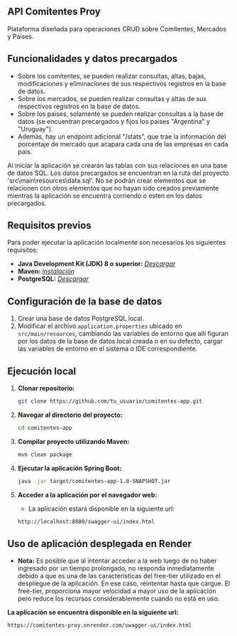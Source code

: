 ## API Comitentes Proy

Plataforma diseñada para operaciones CRUD sobre Comitentes, Mercados y Paises.

## Funcionalidades y datos precargados

- Sobre los comitentes, se pueden realizar consultas, altas, bajas, modificaciones y eliminaciones de sus respectivos registros en la base de datos.
- Sobre los mercados, se pueden realizar consultas y altas de sus respectivos registros en la base de datos.
- Sobre los paises, solamente se pueden realizar consultas a la base de datos (se encuentran precargados y fijos los paises "Argentina" y "Uruguay").
- Además, hay un endpoint adicional "/stats", que trae la información del porcentaje de mercado que acapara cada una de las empresas en cada pais.

Al iniciar la aplicación se crearán las tablas con sus relaciones en una base de datos SQL. Los datos precargados se encuentran en la ruta del proyecto 'src\main\resources\data.sql'.
No se podrán crear elementos que se relacionen con otros elementos que no hayan sido creados previamente mientras la aplicación se encuentra corriendo o esten en los datos precargados.

## Requisitos previos

Para poder ejecutar la aplicación localmente son necesarios los siguientes requisitos:

- **Java Development Kit (JDK) 8 o superior:** *[Descargar](https://www.oracle.com/java/technologies/javase/javase-jdk8-downloads.html)*
- **Maven:** *[Instalación](https://maven.apache.org/install.html)*
- **PostgreSQL:** *[Descargar](https://www.postgresql.org/download/)*

## Configuración de la base de datos

1. Crear una base de datos PostgreSQL local.
2. Modificar el archivo `application.properties` ubicado en `src/main/resources`, cambiando las variables de entorno que allí figuran por los datos de la base de datos local creada o en su defecto, cargar las variables de entorno en el sistema o IDE correspondiente.

## Ejecución local

1. **Clonar repositorio:**

   ```bash
   git clone https://github.com/tu_usuario/comitentes-app.git

2. **Navegar al directorio del proyecto:**

   ```bash
   cd comitentes-app

3. **Compilar proyecto utilizando Maven:**

   ```bash
   mvn clean package

4. **Ejecutar la aplicación Spring Boot:**

   ```bash
   java -jar target/comitentes-app-1.0-SNAPSHOT.jar

5. **Acceder a la aplicación por el navegador web:**
   
   - La aplicación estará disponible en la siguiente url:

   ```bash
   http://localhost:8080/swagger-ui/index.html

## Uso de aplicación desplegada en Render

- **Nota:** Es posible que al intentar acceder a la web luego de no haber ingresado por un tiempo prolongado, no responda inmediatamente
debido a que es una de las características del free-tier utilizado en el despliegue de la aplicación. En ese caso, reintentar hasta que cargue.
El free-tier, proporciona mayor velocidad a mayor uso de la aplicación pero reduce los recursos considerablemente cuando no está en uso.

**La aplicación se encuentra disponible en la siguiente url:**

```bash
https://comitentes-proy.onrender.com/swagger-ui/index.html
   

